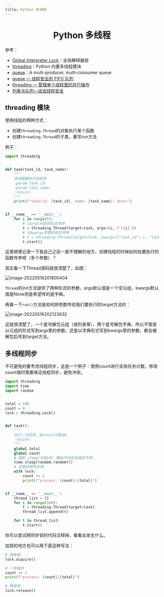 ```yaml
---
title: Python 多线程
---
```


<h1 align='center'>Python 多线程</h1>

参考：

- [Global Interpreter Lock](https://docs.python.org/zh-cn/3/glossary.html#term-global-interpreter-lock)：全局解释器锁
- [threading](https://docs.python.org/zh-cn/3.9/library/threading.html#module-threading)：Python 内置多线程模块
- [queue](https://docs.python.org/zh-cn/3.9/library/queue.html#module-queue)：A multi-producer, multi-consumer queue
- [queue — 线程安全的 FIFO 队列](https://learnku.com/docs/pymotw/queue-thread-safe-fifo-queue/3370)
- [threading — 管理单个进程里的并行操作](https://learnku.com/docs/pymotw/threading-manage-concurrent-operations-within-a-process/3421)
- [列表与队列—谈谈线程安全](https://juejin.cn/post/6844903615824396295)

## threading 模块

使用线程的两种方式：

- 创建`threading.Thread`的对象执行某个函数
- 创建`threading.Thread`的子类，重写run方法

例子：

```python
import threading


def task(task_id, task_name):
    """
    多线程要执行的任务
    :param task_id:
    :param task_name:
    :return:
    """
    print(f"task(id: {task_id}, name: {task_name}) done!")


if __name__ == '__main__':
    for i in range(5):
        # 以args元组的形式传参
        t = threading.Thread(target=task, args=(i, f"t{i}"))
        # 以kwargs字典的形式传参
        # t = threading.Thread(target=task, kwargs={"task_id": i, "task_name": f"t{i}"})
        t.start()
```

这里顺便记录一下我自己之前一直不理解的地方，创建线程的时候如何给要执行的函数传参呢（多个参数）？

其实看一下Thread源码就很清楚了，如图：

![image-20220516201800404](https://buxianshan.oss-cn-beijing.aliyuncs.com/Typora_images/image-20220516201800404.png)

`Thread`的init方法提供了两种形式的参数，args默认值是一个空元组，kwargs默认值是None但是希望传的是字典。

再看一下`run()`方法是如何把参数传给我们要执行的target方法的：

![image-20220516202123632](https://buxianshan.oss-cn-beijing.aliyuncs.com/Typora_images/image-20220516202123632.png)

这就很清楚了，一个星号解包元组（或列表等），两个星号解包字典，所以不管是以元组的形式写到args里的参数，还是以字典形式写到kwargs里的参数，都会被解包后传到target方法。

## 多线程同步

不可避免的要考虑线程同步，这是一个例子：使用count进行全局任务计数，修改count值时需要保证线程同步，避免冲突。

```python
import threading
import time
import random


total = 100
count = 0
lock = threading.Lock()


def task():
    """
    执行一次任务，给count计数加1
    :return:
    """
    global total
    global count
    # 随机 sleep 0到1秒，模拟不同任务耗时不同
    time.sleep(random.random())
    # 这里线程同步锁
    with lock:
        count += 1
        print(f"process: {count}/{total}")


if __name__ == '__main__':
    thread_list = []
    for i in range(100):
        t = threading.Thread(target=task)
        thread_list.append(t)

    for t in thread_list:
        t.start()
```

你可以尝试把同步锁的代码注释掉，看看会发生什么。

加锁的地方也可以用下面这种写法：

```python
# 获取锁
lock.acquire()

# 一些操作
count += 1
print(f"process: {count}/{total}")

# 释放锁
lock.release()
```

